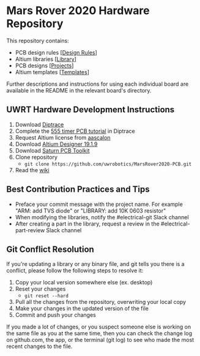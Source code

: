 # Mars Rover 2020 Hardware Repository
This repository contains:
- PCB design rules [[Design Rules](https://github.com/uwrobotics/MarsRover2020-PCB/tree/master/Design%20Rules)]
- Altium libraries [[Library](https://github.com/uwrobotics/MarsRover2020-PCB/tree/master/Library)]
- PCB designs [[Projects](https://github.com/uwrobotics/MarsRover2020-PCB/tree/master/Projects)]
- Altium templates [[Templates](https://github.com/uwrobotics/MarsRover2020-PCB/tree/master/Templates)]

Further descriptions and instructions for using each individual board are available in the README in the relevant board's directory.

## UWRT Hardware Development Instructions

1. Download [Diptrace](https://diptrace.com/download/download-diptrace/)
2. Complete the [555 timer PCB tutorial](https://docs.google.com/document/d/1YiGjYYuB-FUKcaG-C9Ers9Dd0e59WRM9QEbI4RcCCmw/edit?usp=sharing) in Diptrace
3. Request Altium license from [aascalon](https://github.com/aascalon)
4. Download [Altium Designer 19.1.9](https://www.altium.com/products/downloads/)
5. Download [Saturn PCB Toolkit](http://www.saturnpcb.com/pcb_toolkit/)
6. Clone repository
    - `git clone https://github.com/uwrobotics/MarsRover2020-PCB.git`
7. Read the [wiki](https://github.com/uwrobotics/MarsRover2020-PCB/wiki)

## Best Contribution Practices and Tips
- Preface your commit message with the project name. For example "ARM: add TVS diode" or "LIBRARY: add 10K 0603 resistor"
- When modifying the libraries, notify the #electrical-git Slack channel 
- After creating a part in the library, request a review in the #electrical-part-review Slack channel

## Git Conflict Resolution
If you're updating a library or any binary file, and git tells you there is a conflict, please follow the following steps to resolve it:
1. Copy your local version somewhere else (ex. desktop)
2. Reset your changes
    - `git reset --hard`
3. Pull all the changes from the repository, overwriting your local copy
4. Make your changes in the updated version of the file
5. Commit and push your changes

If you made a lot of changes, or you suspect someone else is working on the same file as you at the same time, then you can check the change log on github.com, the app, or the terminal (git log) to see who made the most recent changes to the file.
